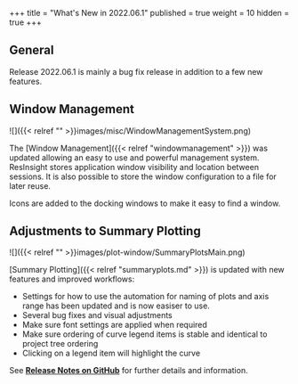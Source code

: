 +++
title = "What's New in 2022.06.1"
published = true
weight = 10
hidden = true
+++

## General

Release 2022.06.1 is mainly a bug fix release in addition to a few new features.

## Window Management

![]({{< relref "" >}}images/misc/WindowManagementSystem.png)

The [Window Management]({{< relref "windowmanagement" >}}) was updated allowing an easy to use and powerful management system. ResInsight stores application window visibility and location between sessions. It is also possible to store the window configuration to a file for later reuse.

Icons are added to the docking windows to make it easy to find a window.

## Adjustments to Summary Plotting

![]({{< relref "" >}}images/plot-window/SummaryPlotsMain.png)

[Summary Plotting]({{< relref "summaryplots.md" >}}) is updated with new features and improved workflows:
- Settings for how to use the automation for naming of plots and axis range has been updated and is now easiser to use.
- Several bug fixes and visual adjustments
- Make sure font settings are applied when required
- Make sure ordering of curve legend items is stable and identical to project tree ordering
- Clicking on a legend item will highlight the curve


See [**Release Notes on GitHub**](https://github.com/OPM/ResInsight/releases/) for further details and information.